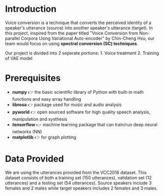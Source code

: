 # Introduction

Voice conversion is a technique that converts the perceived identity of a speaker's utterance (source) into another speaker's utterance (target). In this project, inspired from the paper titled "Voice Conversion from Non-parallel Corpora Using Variational Auto-encoder" by Chin-Cheng Hsu, our team would focus on using **spectral conversion (SC) techniques**.

Our project is divided into 2 seperate portions:
                    1. Voice treatment
                    2. Training of VAE model


# Prerequisites

- **numpy** 👉 the basic scientific library of Python with built-in math functions and easy array handling
- **librosa** 👉 package used for music and audio analysis
- **pyworld** 👉 open sourced software for high quality speech analysis, manipulation and systhesis
- **tensorflow** 👉 machine learning package that can train/run deep neural networks (NN)
- **matplotlib** 👉  for graph plotting

# Data Provided

We are using the utterances provided from the VCC2016 dataset. This dataset consists of both a training set (150 utterances), validation set (12 utterances) and a testing set (54 utterances). Source speakers include 3 females and 2 males while target speakers includes 2 females and 3 males.

